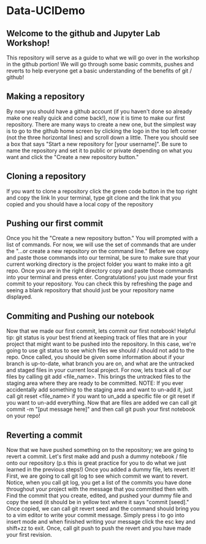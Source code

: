 # Data-UCIDemo

## Welcome to the github and Jupyter Lab Workshop!
This repository will serve as a guide to what we will go over
in the workshop in the github portion! We will go through some
basic commits, pushes and reverts to help everyone get a basic
understanding of the benefits of git / github!

## Making a repository
By now you should have a github account (if you haven't done so already make one really quick and come back!),
now it is time to make our first repository. There are many ways to create a new one, but the simplest way 
is to go to the github home screen by clicking the logo in the top left corner (not the three horizontal lines)
and scroll down a little. There you should see a box that says "Start a new repository for [your username]". 
Be sure to name the repository and set it to public or private depending on what you want and click the
"Create a new repository button."

## Cloning a repository
If you want to clone a repository click the green code button in the top right and copy the link
In your terminal, type git clone and the link that you copied and you should have a local copy of the
repository

## Pushing our first commit
Once you hit the "Create a new repository button." You will prompted with a list of commands.
For now, we will use the set of commands that are under the "…or create a new repository on the command line."
Before we copy and paste those commands into our terminal, be sure to make sure that your current working
directory is the project folder you want to make into a git repo. Once you are in the right directory
copy and paste those commands into your terminal and press enter. Congratulations! you just made
your first commit to your repository. You can check this by refreshing the page and seeing a blank
repository that should just be your repository name displayed.


## Commiting and Pushing our notebook
Now that we made our first commit, lets commit our first notebook! 
Helpful tip: git status is your best friend at keeping track of files
that are in your project that might want to be pushed into the repository.
In this case, we're going to use git status to see which files we should / should
not add to the repo. Once called, you should be given some information about if your
branch is up-to-date, what branch you are on, and what are the untracked and staged files
in your current local project. For now, lets track all of our files by calling git add <file_name>.
This brings the untracked files to the staging area where they are ready to be committed. NOTE: If you
ever accidentally add something to the staging area and want to un-add it, just call git reset <file_name> if you want to un_add
a specific file or git reset if you want to un-add everything. Now that are files are added we can call git commit -m "[put message here]"
and then call git push your first notebook on your repo!

## Reverting a commit
Now that we have pushed something on to the repository; we are going to revert a commit.
Let's first make add and push a dummy notebook / file onto our repository (p.s this is great
practice for you to do what we just learned in the previous steps!) Once you added a dummy file,
lets revert it! First, we are going to call git log to see which commit we want to revert. Notice,
when you call git log, you get a list of the commits you have done throughout your project with the message
that you committed then with. Find the commit that you create, edited, and pushed your dummy file and copy the 
seed (it should be in yellow text where it says "commit [seed]." Once copied, we can call git revert seed and 
the command should bring you to a vim editor to write your commit message. Simply press i to go into insert mode
and when finished writing your message click the esc key and shift+zz to exit. Once, call git push to push the revert
and you have made your first revision. 
